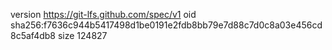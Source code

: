 version https://git-lfs.github.com/spec/v1
oid sha256:f7636c944b5417498d1be0191e2fdb8bb79e7d88c7d0c8a03e456cd8c5af4db8
size 124827
